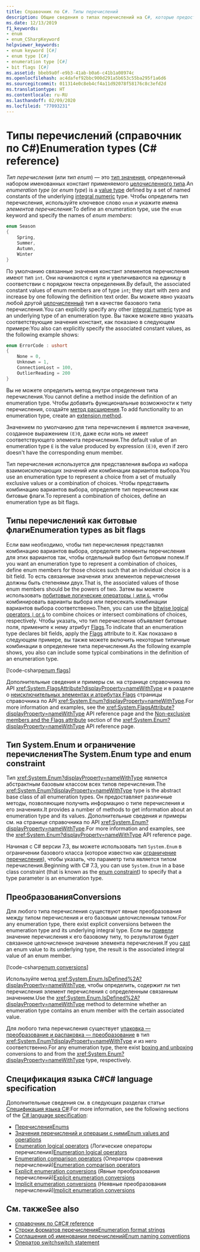 ```yaml
---
title: Справочник по C#. Типы перечислений
description: Общие сведения о типах перечислений на C#, которые предоставляют выбор или комбинацию вариантов выбора.
ms.date: 12/13/2019
f1_keywords:
- enum
- enum_CSharpKeyword
helpviewer_keywords:
- enum keyword [C#]
- enum type [C#]
- enumeration type [C#]
- bit flags [C#]
ms.assetid: bbeb9a0f-e9b3-41ab-b0a6-c41b1a08974c
ms.openlocfilehash: ac4dafef92bbc900d291a5b653c55ba295f1a6d6
ms.sourcegitcommit: 011314e0c8eb4cf4a11d92078f58176c8c3efd2d
ms.translationtype: HT
ms.contentlocale: ru-RU
ms.lasthandoff: 02/09/2020
ms.locfileid: "77093231"
---
```

# <a name="enumeration-types-c-reference"></a><span data-ttu-id="e5021-103">Типы перечислений (справочник по C#)</span><span class="sxs-lookup"><span data-stu-id="e5021-103">Enumeration types (C# reference)</span></span>

<span data-ttu-id="e5021-104">*Тип перечисления* (или *тип enum*) — это [тип значения](value-types.md), определенный набором именованных констант применяемого [целочисленного типа](integral-numeric-types.md).</span><span class="sxs-lookup"><span data-stu-id="e5021-104">An *enumeration type* (or *enum type*) is a [value type](value-types.md) defined by a set of named constants of the underlying [integral numeric](integral-numeric-types.md) type.</span></span> <span data-ttu-id="e5021-105">Чтобы определить тип перечисления, используйте ключевое слово `enum` и укажите имена *элементов перечисления*:</span><span class="sxs-lookup"><span data-stu-id="e5021-105">To define an enumeration type, use the `enum` keyword and specify the names of *enum members*:</span></span>

```csharp
enum Season
{
    Spring,
    Summer,
    Autumn,
    Winter
}
```

<span data-ttu-id="e5021-106">По умолчанию связанные значения констант элементов перечисления имеют тип `int`. Они начинаются с нуля и увеличиваются на единицу в соответствии с порядком текста определения.</span><span class="sxs-lookup"><span data-stu-id="e5021-106">By default, the associated constant values of enum members are of type `int`; they start with zero and increase by one following the definition text order.</span></span> <span data-ttu-id="e5021-107">Вы можете явно указать любой другой [целочисленный](integral-numeric-types.md) тип в качестве базового типа перечисления.</span><span class="sxs-lookup"><span data-stu-id="e5021-107">You can explicitly specify any other [integral numeric](integral-numeric-types.md) type as an underlying type of an enumeration type.</span></span> <span data-ttu-id="e5021-108">Вы также можете явно указать соответствующие значения констант, как показано в следующем примере:</span><span class="sxs-lookup"><span data-stu-id="e5021-108">You also can explicitly specify the associated constant values, as the following example shows:</span></span>

```csharp
enum ErrorCode : ushort
{
    None = 0,
    Unknown = 1,
    ConnectionLost = 100,
    OutlierReading = 200
}
```

<span data-ttu-id="e5021-109">Вы не можете определить метод внутри определения типа перечисления.</span><span class="sxs-lookup"><span data-stu-id="e5021-109">You cannot define a method inside the definition of an enumeration type.</span></span> <span data-ttu-id="e5021-110">Чтобы добавить функциональные возможности к типу перечисления, создайте [метод расширения](../../programming-guide/classes-and-structs/extension-methods.md).</span><span class="sxs-lookup"><span data-stu-id="e5021-110">To add functionality to an enumeration type, create an [extension method](../../programming-guide/classes-and-structs/extension-methods.md).</span></span>

<span data-ttu-id="e5021-111">Значением по умолчанию для типа перечисления `E` является значение, созданное выражением `(E)0`, даже если ноль не имеет соответствующего элемента перечисления.</span><span class="sxs-lookup"><span data-stu-id="e5021-111">The default value of an enumeration type `E` is the value produced by expression `(E)0`, even if zero doesn't have the corresponding enum member.</span></span>

<span data-ttu-id="e5021-112">Тип перечисления используется для представления выбора из набора взаимоисключающих значений или комбинации вариантов выбора.</span><span class="sxs-lookup"><span data-stu-id="e5021-112">You use an enumeration type to represent a choice from a set of mutually exclusive values or a combination of choices.</span></span> <span data-ttu-id="e5021-113">Чтобы представить комбинацию вариантов выбора, определите тип перечисления как битовые флаги.</span><span class="sxs-lookup"><span data-stu-id="e5021-113">To represent a combination of choices, define an enumeration type as bit flags.</span></span>

## <a name="enumeration-types-as-bit-flags"></a><span data-ttu-id="e5021-114">Типы перечислений как битовые флаги</span><span class="sxs-lookup"><span data-stu-id="e5021-114">Enumeration types as bit flags</span></span>

<span data-ttu-id="e5021-115">Если вам необходимо, чтобы тип перечисления представлял комбинацию вариантов выбора, определите элементы перечисления для этих вариантов так, чтобы отдельный выбор был битовым полем.</span><span class="sxs-lookup"><span data-stu-id="e5021-115">If you want an enumeration type to represent a combination of choices, define enum members for those choices such that an individual choice is a bit field.</span></span> <span data-ttu-id="e5021-116">То есть связанные значения этих элементов перечисления должны быть степенями двух.</span><span class="sxs-lookup"><span data-stu-id="e5021-116">That is, the associated values of those enum members should be the powers of two.</span></span> <span data-ttu-id="e5021-117">Затем вы можете использовать [побитовые логические операторы `|` или `&`](../operators/bitwise-and-shift-operators.md#enumeration-logical-operators), чтобы комбинировать варианты выбора или пересекать комбинации вариантов выбора соответственно.</span><span class="sxs-lookup"><span data-stu-id="e5021-117">Then, you can use the [bitwise logical operators `|` or `&`](../operators/bitwise-and-shift-operators.md#enumeration-logical-operators) to combine choices or intersect combinations of choices, respectively.</span></span> <span data-ttu-id="e5021-118">Чтобы указать, что тип перечисления объявляет битовые поля, примените к нему атрибут [Flags](xref:System.FlagsAttribute).</span><span class="sxs-lookup"><span data-stu-id="e5021-118">To indicate that an enumeration type declares bit fields, apply the [Flags](xref:System.FlagsAttribute) attribute to it.</span></span> <span data-ttu-id="e5021-119">Как показано в следующем примере, вы также можете включить некоторые типичные комбинации в определение типа перечисления.</span><span class="sxs-lookup"><span data-stu-id="e5021-119">As the following example shows, you also can include some typical combinations in the definition of an enumeration type.</span></span>

[!code-csharp[enum flags](~/samples/csharp/language-reference/builtin-types/EnumType.cs#Flags)]

<span data-ttu-id="e5021-120">Дополнительные сведения и примеры см. на странице справочника по API <xref:System.FlagsAttribute?displayProperty=nameWithType> и в разделе о [неисключительных элементах и атрибутах Flags](/dotnet/api/system.enum#non-exclusive-members-and-the-flags-attribute) страницы справочника по API <xref:System.Enum?displayProperty=nameWithType>.</span><span class="sxs-lookup"><span data-stu-id="e5021-120">For more information and examples, see the <xref:System.FlagsAttribute?displayProperty=nameWithType> API reference page and the [Non-exclusive members and the Flags attribute](/dotnet/api/system.enum#non-exclusive-members-and-the-flags-attribute) section of the <xref:System.Enum?displayProperty=nameWithType> API reference page.</span></span>

## <a name="the-systemenum-type-and-enum-constraint"></a><span data-ttu-id="e5021-121">Тип System.Enum и ограничение перечисления</span><span class="sxs-lookup"><span data-stu-id="e5021-121">The System.Enum type and enum constraint</span></span>

<span data-ttu-id="e5021-122">Тип <xref:System.Enum?displayProperty=nameWithType> является абстрактным базовым классом всех типов перечисления.</span><span class="sxs-lookup"><span data-stu-id="e5021-122">The <xref:System.Enum?displayProperty=nameWithType> type is the abstract base class of all enumeration types.</span></span> <span data-ttu-id="e5021-123">Он предоставляет различные методы, позволяющие получить информацию о типе перечисления и его значениях.</span><span class="sxs-lookup"><span data-stu-id="e5021-123">It provides a number of methods to get information about an enumeration type and its values.</span></span> <span data-ttu-id="e5021-124">Дополнительные сведения и примеры см. на странице справочника по API <xref:System.Enum?displayProperty=nameWithType>.</span><span class="sxs-lookup"><span data-stu-id="e5021-124">For more information and examples, see the <xref:System.Enum?displayProperty=nameWithType> API reference page.</span></span>

<span data-ttu-id="e5021-125">Начиная с C# версии 7.3, вы можете использовать тип `System.Enum` в ограничении базового класса (которое известно как [ограничение перечисления](../../programming-guide/generics/constraints-on-type-parameters.md#enum-constraints)), чтобы указать, что параметр типа является типом перечисления.</span><span class="sxs-lookup"><span data-stu-id="e5021-125">Beginning with C# 7.3, you can use `System.Enum` in a base class constraint (that is known as the [enum constraint](../../programming-guide/generics/constraints-on-type-parameters.md#enum-constraints)) to specify that a type parameter is an enumeration type.</span></span>

## <a name="conversions"></a><span data-ttu-id="e5021-126">Преобразования</span><span class="sxs-lookup"><span data-stu-id="e5021-126">Conversions</span></span>

<span data-ttu-id="e5021-127">Для любого типа перечисления существуют явные преобразования между типом перечисления и его базовым целочисленным типом.</span><span class="sxs-lookup"><span data-stu-id="e5021-127">For any enumeration type, there exist explicit conversions between the enumeration type and its underlying integral type.</span></span> <span data-ttu-id="e5021-128">Если вы [привели](../operators/type-testing-and-cast.md#cast-operator-) значение перечисления к его базовому типу, то результатом будет связанное целочисленное значение элемента перечисления.</span><span class="sxs-lookup"><span data-stu-id="e5021-128">If you [cast](../operators/type-testing-and-cast.md#cast-operator-) an enum value to its underlying type, the result is the associated integral value of an enum member.</span></span>

[!code-csharp[enum conversions](~/samples/csharp/language-reference/builtin-types/EnumType.cs#Conversions)]

<span data-ttu-id="e5021-129">Используйте метод <xref:System.Enum.IsDefined%2A?displayProperty=nameWithType>, чтобы определить, содержит ли тип перечисления элемент перечисления с определенным связанным значением.</span><span class="sxs-lookup"><span data-stu-id="e5021-129">Use the <xref:System.Enum.IsDefined%2A?displayProperty=nameWithType> method to determine whether an enumeration type contains an enum member with the certain associated value.</span></span>

<span data-ttu-id="e5021-130">Для любого типа перечисления существует [упаковка — преобразование и распаковка — преобразование](../../programming-guide/types/boxing-and-unboxing.md) в тип <xref:System.Enum?displayProperty=nameWithType> и из него соответственно.</span><span class="sxs-lookup"><span data-stu-id="e5021-130">For any enumeration type, there exist [boxing and unboxing](../../programming-guide/types/boxing-and-unboxing.md) conversions to and from the <xref:System.Enum?displayProperty=nameWithType> type, respectively.</span></span>

## <a name="c-language-specification"></a><span data-ttu-id="e5021-131">Спецификация языка C#</span><span class="sxs-lookup"><span data-stu-id="e5021-131">C# language specification</span></span>

<span data-ttu-id="e5021-132">Дополнительные сведения см. в следующих разделах статьи [Спецификация языка C#](~/_csharplang/spec/introduction.md):</span><span class="sxs-lookup"><span data-stu-id="e5021-132">For more information, see the following sections of the [C# language specification](~/_csharplang/spec/introduction.md):</span></span>

- [<span data-ttu-id="e5021-133">Перечисления</span><span class="sxs-lookup"><span data-stu-id="e5021-133">Enums</span></span>](~/_csharplang/spec/enums.md)
- [<span data-ttu-id="e5021-134">Значения перечислений и операции с ними</span><span class="sxs-lookup"><span data-stu-id="e5021-134">Enum values and operations</span></span>](~/_csharplang/spec/enums.md#enum-values-and-operations)
- <span data-ttu-id="e5021-135">[Enumeration logical operators](~/_csharplang/spec/expressions.md#enumeration-logical-operators) (Логические операторы перечисления)</span><span class="sxs-lookup"><span data-stu-id="e5021-135">[Enumeration logical operators](~/_csharplang/spec/expressions.md#enumeration-logical-operators)</span></span>
- <span data-ttu-id="e5021-136">[Enumeration comparison operators](~/_csharplang/spec/expressions.md#enumeration-comparison-operators) (Операторы сравнения перечислений)</span><span class="sxs-lookup"><span data-stu-id="e5021-136">[Enumeration comparison operators](~/_csharplang/spec/expressions.md#enumeration-comparison-operators)</span></span>
- <span data-ttu-id="e5021-137">[Explicit enumeration conversions](~/_csharplang/spec/conversions.md#explicit-enumeration-conversions) (Явные преобразования перечислений)</span><span class="sxs-lookup"><span data-stu-id="e5021-137">[Explicit enumeration conversions](~/_csharplang/spec/conversions.md#explicit-enumeration-conversions)</span></span>
- <span data-ttu-id="e5021-138">[Implicit enumeration conversions](~/_csharplang/spec/conversions.md#implicit-enumeration-conversions) (Неявные преобразования перечислений)</span><span class="sxs-lookup"><span data-stu-id="e5021-138">[Implicit enumeration conversions](~/_csharplang/spec/conversions.md#implicit-enumeration-conversions)</span></span>

## <a name="see-also"></a><span data-ttu-id="e5021-139">См. также</span><span class="sxs-lookup"><span data-stu-id="e5021-139">See also</span></span>

- [<span data-ttu-id="e5021-140">справочник по C#</span><span class="sxs-lookup"><span data-stu-id="e5021-140">C# reference</span></span>](../index.md)
- [<span data-ttu-id="e5021-141">Строки форматов перечисления</span><span class="sxs-lookup"><span data-stu-id="e5021-141">Enumeration format strings</span></span>](../../../standard/base-types/enumeration-format-strings.md)
- [<span data-ttu-id="e5021-142">Соглашения об именовании перечислений</span><span class="sxs-lookup"><span data-stu-id="e5021-142">Enum naming conventions</span></span>](../../../standard/design-guidelines/names-of-classes-structs-and-interfaces.md#naming-enumerations)
- [<span data-ttu-id="e5021-143">Оператор switch</span><span class="sxs-lookup"><span data-stu-id="e5021-143">switch statement</span></span>](../keywords/switch.md)
